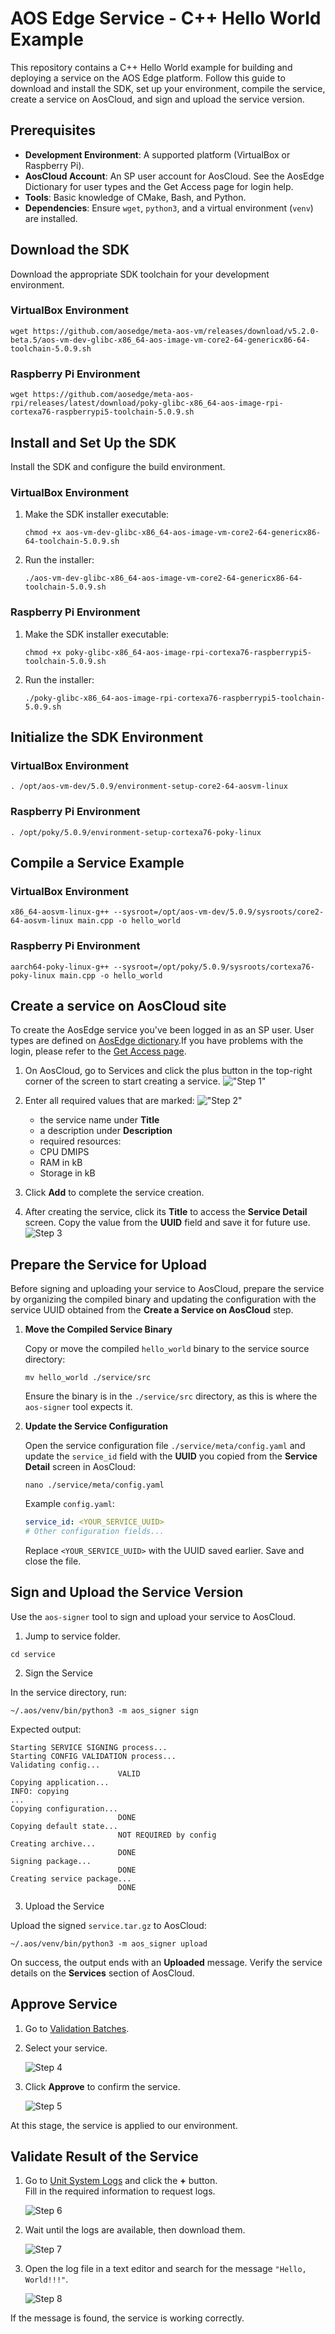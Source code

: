 # AOS Edge Service - C++ Hello World Example

This repository contains a C++ Hello World example for building and deploying a service on the AOS Edge platform. Follow this guide to download and install the SDK, set up your environment, compile the service, create a service on AosCloud, and sign and upload the service version.

## Prerequisites

- **Development Environment**: A supported platform (VirtualBox or Raspberry Pi).
- **AosCloud Account**: An SP user account for AosCloud. See the AosEdge Dictionary for user types and the Get Access page for login help.
- **Tools**: Basic knowledge of CMake, Bash, and Python.
- **Dependencies**: Ensure `wget`, `python3`, and a virtual environment (`venv`) are installed.

## Download the SDK

Download the appropriate SDK toolchain for your development environment.

### VirtualBox Environment

```console
wget https://github.com/aosedge/meta-aos-vm/releases/download/v5.2.0-beta.5/aos-vm-dev-glibc-x86_64-aos-image-vm-core2-64-genericx86-64-toolchain-5.0.9.sh
```

### Raspberry Pi Environment

```console
wget https://github.com/aosedge/meta-aos-rpi/releases/latest/download/poky-glibc-x86_64-aos-image-rpi-cortexa76-raspberrypi5-toolchain-5.0.9.sh
```

## Install and Set Up the SDK

Install the SDK and configure the build environment.

### VirtualBox Environment

1. Make the SDK installer executable:

    ```console
    chmod +x aos-vm-dev-glibc-x86_64-aos-image-vm-core2-64-genericx86-64-toolchain-5.0.9.sh
    ```

2. Run the installer:

    ```console
    ./aos-vm-dev-glibc-x86_64-aos-image-vm-core2-64-genericx86-64-toolchain-5.0.9.sh
    ```

### Raspberry Pi Environment

1. Make the SDK installer executable:

   ```console
   chmod +x poky-glibc-x86_64-aos-image-rpi-cortexa76-raspberrypi5-toolchain-5.0.9.sh
   ```

2. Run the installer:

   ```console
   ./poky-glibc-x86_64-aos-image-rpi-cortexa76-raspberrypi5-toolchain-5.0.9.sh
   ```

## Initialize the SDK Environment

### VirtualBox Environment

```console
. /opt/aos-vm-dev/5.0.9/environment-setup-core2-64-aosvm-linux
```

### Raspberry Pi Environment

```console
. /opt/poky/5.0.9/environment-setup-cortexa76-poky-linux
```

## Compile a Service Example

### VirtualBox Environment

```console
x86_64-aosvm-linux-g++ --sysroot=/opt/aos-vm-dev/5.0.9/sysroots/core2-64-aosvm-linux main.cpp -o hello_world
```

### Raspberry Pi Environment

```console
aarch64-poky-linux-g++ --sysroot=/opt/poky/5.0.9/sysroots/cortexa76-poky-linux main.cpp -o hello_world
```

## Create a service on AosCloud site

To create the AosEdge service you've been logged in as an SP user. User types are defined on  [AosEdge dictionary](https://docs.aosedge.tech/docs/aos-edge/dictionary).If you have problems with the login, please refer to the [Get Access page](https://docs.aosedge.tech/docs/quick-start/get-access).

1. On AosCloud, go to Services and click the plus button in the top-right corner of the screen to start creating a service.
  !["Step 1"](./doc/images/aos-cloud-services-1.png)

2. Enter all required values that are marked:
  !["Step 2"](./doc/images/aos-cloud-services-2.png)

    - the service name under **Title**
    - a description under **Description**
    - required resources:
    - CPU DMIPS
    - RAM in kB
    - Storage in kB

3. Click **Add** to complete the service creation.

4. After creating the service, click its **Title** to access the **Service Detail** screen. Copy the value from the **UUID** field and save it for future use.  
   ![Step 3](./doc/images/aos-cloud-services-3.png)

## Prepare the Service for Upload

Before signing and uploading your service to AosCloud, prepare the service by organizing the compiled binary and updating the configuration with the service UUID obtained from the **Create a Service on AosCloud** step.

1. **Move the Compiled Service Binary**

   Copy or move the compiled `hello_world` binary to the service source directory:

   ```console
   mv hello_world ./service/src
   ```

   Ensure the binary is in the `./service/src` directory, as this is where the `aos-signer` tool expects it.

2. **Update the Service Configuration**

   Open the service configuration file `./service/meta/config.yaml` and update the `service_id` field with the **UUID** you copied from the **Service Detail** screen in AosCloud:

   ```console
   nano ./service/meta/config.yaml
   ```

   Example `config.yaml`:

   ```yaml
   service_id: <YOUR_SERVICE_UUID>
   # Other configuration fields...
   ```

   Replace `<YOUR_SERVICE_UUID>` with the UUID saved earlier. Save and close the file.

## Sign and Upload the Service Version

Use the `aos-signer` tool to sign and upload your service to AosCloud.

1. Jump to service folder.

```console
cd service
```

2. Sign the Service

In the service directory, run:

```console
~/.aos/venv/bin/python3 -m aos_signer sign
```

Expected output:

```code
Starting SERVICE SIGNING process...
Starting CONFIG VALIDATION process...
Validating config...
                        VALID
Copying application...
INFO: copying
...
Copying configuration...
                        DONE
Copying default state...
                        NOT REQUIRED by config
Creating archive...
                        DONE
Signing package...
                        DONE
Creating service package...
                        DONE
```

3. Upload the Service

Upload the signed `service.tar.gz` to AosCloud:

```console
~/.aos/venv/bin/python3 -m aos_signer upload
```

On success, the output ends with an **Uploaded** message. Verify the service details on the **Services** section of AosCloud.

## Approve Service

1. Go to [Validation Batches](https://oem.aoscloud.io/oem/validation-batches).  
2. Select your service.

   ![Step 4](./doc/images/aos-cloud-services-4.png)

3. Click **Approve** to confirm the service.

   ![Step 5](./doc/images/aos-cloud-services-5.png)

At this stage, the service is applied to our environment.

## Validate Result of the Service

1. Go to [Unit System Logs](https://oem.aoscloud.io/oem/unit-logs) and click the **+** button.  
   Fill in the required information to request logs.

   ![Step 6](./doc/images/aos-cloud-services-6.png)

2. Wait until the logs are available, then download them.

   ![Step 7](./doc/images/aos-cloud-services-7.png)

3. Open the log file in a text editor and search for the message `"Hello, World!!!"`.

   ![Step 8](./doc/images/aos-cloud-services-8.png)

If the message is found, the service is working correctly.  
